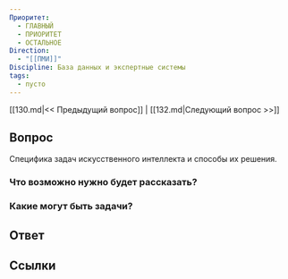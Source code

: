 ```yaml
---
Приоритет:
  - ГЛАВНЫЙ
  - ПРИОРИТЕТ
  - ОСТАЛЬНОЕ
Direction:
  - "[[ПМИ]]" 
Discipline: База данных и экспертные системы 
tags:
  - пусто
---
```

[[130.md|<< Предыдущий вопрос]] | [[132.md|Следующий вопрос >>]]
## Вопрос

Специфика задач искусственного интеллекта и способы их решения.

### Что возможно нужно будет рассказать?

### Какие могут быть задачи?

## Ответ

## Ссылки
